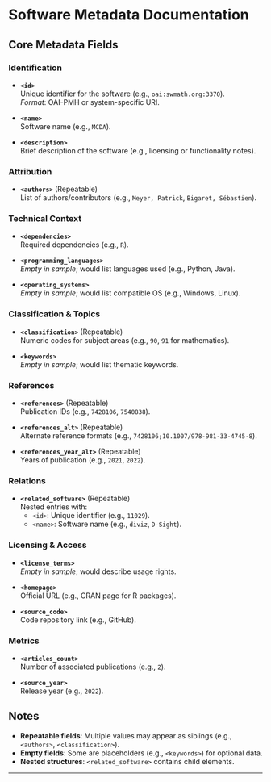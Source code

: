 # Software Metadata Documentation

## Core Metadata Fields

### Identification
- **`<id>`**  
  Unique identifier for the software (e.g., `oai:swmath.org:3370`).  
  *Format*: OAI-PMH or system-specific URI.

- **`<name>`**  
  Software name (e.g., `MCDA`).  

- **`<description>`**  
  Brief description of the software (e.g., licensing or functionality notes).  

### Attribution
- **`<authors>`** (Repeatable)  
  List of authors/contributors (e.g., `Meyer, Patrick`, `Bigaret, Sébastien`).  

### Technical Context
- **`<dependencies>`**  
  Required dependencies (e.g., `R`).  

- **`<programming_languages>`**  
  *Empty in sample*; would list languages used (e.g., Python, Java).  

- **`<operating_systems>`**  
  *Empty in sample*; would list compatible OS (e.g., Windows, Linux).  

### Classification & Topics
- **`<classification>`** (Repeatable)  
  Numeric codes for subject areas (e.g., `90`, `91` for mathematics).  

- **`<keywords>`**  
  *Empty in sample*; would list thematic keywords.  

### References
- **`<references>`** (Repeatable)  
  Publication IDs (e.g., `7428106`, `7540838`).  

- **`<references_alt>`** (Repeatable)  
  Alternate reference formats (e.g., `7428106;10.1007/978-981-33-4745-8`).  

- **`<references_year_alt>`** (Repeatable)  
  Years of publication (e.g., `2021`, `2022`).  

### Relations
- **`<related_software>`** (Repeatable)  
  Nested entries with:  
  - `<id>`: Unique identifier (e.g., `11029`).  
  - `<name>`: Software name (e.g., `diviz`, `D-Sight`).  

### Licensing & Access
- **`<license_terms>`**  
  *Empty in sample*; would describe usage rights.  

- **`<homepage>`**  
  Official URL (e.g., CRAN page for R packages).  

- **`<source_code>`**  
  Code repository link (e.g., GitHub).  

### Metrics
- **`<articles_count>`**  
  Number of associated publications (e.g., `2`).  

- **`<source_year>`**  
  Release year (e.g., `2022`).  

## Notes
- **Repeatable fields**: Multiple values may appear as siblings (e.g., `<authors>`, `<classification>`).  
- **Empty fields**: Some are placeholders (e.g., `<keywords>`) for optional data.  
- **Nested structures**: `<related_software>` contains child elements.  

---
